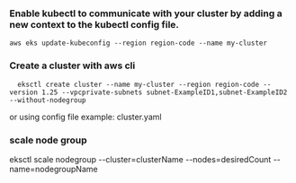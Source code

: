 ### Enable kubectl to communicate with your cluster by adding a new context to the kubectl config file.
`
aws eks update-kubeconfig --region region-code --name my-cluster
`
### Create a cluster with aws cli
` 
eksctl create cluster --name my-cluster --region region-code --version 1.25 --vpcprivate-subnets subnet-ExampleID1,subnet-ExampleID2 --without-nodegroup`

or using config file example: cluster.yaml
### scale node group 
eksctl scale nodegroup --cluster=clusterName --nodes=desiredCount --name=nodegroupName

 


